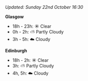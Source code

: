 *Updated: Sunday 22nd October 16:30*

**Glasgow**

* 18h - 23h: :sunny: Clear
* 0h - 2h: :partly_sunny: Partly Cloudy
* 3h - 5h: :cloud: Cloudy

**Edinburgh**

* 18h - 2h: :sunny: Clear
* 3h: :partly_sunny: Partly Cloudy
* 4h, 5h: :cloud: Cloudy
